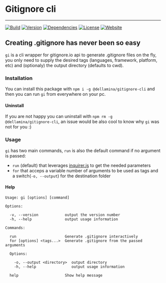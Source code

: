 # Gitignore cli

---

[![Build](https://img.shields.io/circleci/project/github/dellamina/gitignore-cli/master.svg)](https://circleci.com/gh/dellamina/workflows/gitignore-cli/tree/master)
[![Version](https://img.shields.io/npm/v/@dellamina/gitignore-cli.svg)](https://www.npmjs.com/package/@dellamina/gitignore-cli)
[![Dependencies](https://img.shields.io/david/dellamina/gitignore-cli.svg)](https://david-dm.org/dellamina/gitignore-cli)
[![License](https://img.shields.io/github/license/dellamina/gitignore-cli.svg)](https://github.com/dellamina/gitignore-cli/blob/master/license)
[![Website](https://img.shields.io/website-up-down-green-red/https/gitignore.netlify.com.svg?label=website)](https://gitignore.netlify.com/)


## Creating .gitignore has never been so easy

`gi` is a cli wrapper for gitignore.io api to generate .gitignore files on the fly, you only need to supply the desired tags (languages, framework, platform, etc) and (optionaly) the output directory (defaults to cwd).

### Installation

You can install this package with `npm i -g @dellamina/gitignore-cli` and then you can run `gi` from everywhere on your pc.

#### Uninstall

If you are not happy you can uninstall with `npm rm -g @dellamina/gitignore-cli`, an issue would be also cool to know why `gi` was not for you :)

### Usage

`gi` has two main commands, `run` is also the default command if no argument is passed:
* `run` (default) that leverages [inquirer.js](https://github.com/SBoudrias/Inquirer.js/) to get the needed parameters
* `for` that acceps a variable number of arguments to be used as tags and a switch(`-o, --output`) for the destination folder

#### Help

```
Usage: gi [options] [command]

Options:

  -v, --version            output the version number
  -h, --help               output usage information

Commands:

  run                      Generate .gitignore interactively
  for [options] <tags...>  Generate .gitignore from the passed arguments

  Options:

    -o, --output <directory>  output directory
    -h, --help                output usage information

  help                     Show help message
```
